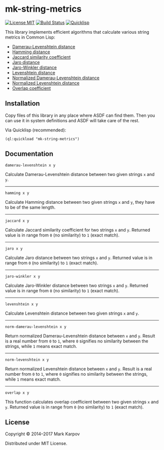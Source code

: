 # mk-string-metrics

[![License MIT](https://img.shields.io/badge/license-MIT-green.svg)](http://opensource.org/licenses/MIT)
[![Build Status](https://travis-ci.org/mrkkrp/mk-string-metrics.svg?branch=master)](https://travis-ci.org/mrkkrp/mk-string-metrics)
[![Quicklisp](http://quickdocs.org/badge/mk-string-metrics.svg)](http://quickdocs.org/mk-string-metrics/)

This library implements efficient algorithms that calculate various string
metrics in Common Lisp:

* [Damerau-Levenshtein
  distance](http://en.wikipedia.org/wiki/Damerau%E2%80%93Levenshtein_distance)
* [Hamming distance](http://en.wikipedia.org/wiki/Hamming_distance)
* [Jaccard similarity
  coefficient](http://en.wikipedia.org/wiki/Jaccard_index)
* [Jaro
  distance](http://en.wikipedia.org/wiki/Jaro%E2%80%93Winkler_distance)
* [Jaro-Winkler
  distance](http://en.wikipedia.org/wiki/Jaro%E2%80%93Winkler_distance)
* [Levenshtein distance](http://en.wikipedia.org/wiki/Levenshtein_distance)
* [Normalized Damerau-Levenshtein
  distance](http://en.wikipedia.org/wiki/Damerau%E2%80%93Levenshtein_distance)
* [Normalized Levenshtein
  distance](http://en.wikipedia.org/wiki/Levenshtein_distance)
* [Overlap coefficient](http://en.wikipedia.org/wiki/Overlap_coefficient)

## Installation

Copy files of this library in any place where ASDF can find them. Then you
can use it in system definitions and ASDF will take care of the rest.

Via Quicklisp (recommended):

```common-lisp
(ql:quickload "mk-string-metrics")
```

## Documentation

```
damerau-levenshtein x y
```

Calculate Damerau-Levenshtein distance between two given strings `x` and
`y`.

----

```
hamming x y
```

Calculate Hamming distance between two given strings `x` and `y`, they have
to be of the same length.

----

```
jaccard x y
```

Calculate Jaccard similarity coefficient for two strings `x` and `y`.
Returned value is in range from `0` (no similarity) to `1` (exact match).

----

```
jaro x y
```

Calculate Jaro distance between two strings `x` and `y`. Returned value is
in range from `0` (no similarity) to `1` (exact match).

----

```
jaro-winkler x y
```

Calculate Jaro-Winkler distance between two strings `x` and `y`. Returned
value is in range from `0` (no similarity) to `1` (exact match).

----

```
levenshtein x y
```

Calculate Levenshtein distance between two given strings `x` and `y`.

----

```
norm-damerau-levenshtein x y
```

Return normalized Damerau-Levenshtein distance between `x` and `y`. Result
is a real number from `0` to `1`, where `0` signifies no similarity between
the strings, while `1` means exact match.

----

```
norm-levenshtein x y
```

Return normalized Levenshtein distance between `x` and `y`. Result is a real
number from `0` to `1`, where `0` signifies no similarity between the
strings, while `1` means exact match.

----

```
overlap x y
```

This function calculates overlap coefficient between two given strings `x`
and `y`. Returned value is in range from `0` (no similarity) to `1` (exact
match).

## License

Copyright © 2014–2017 Mark Karpov

Distributed under MIT License.
